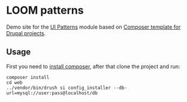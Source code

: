 # LOOM patterns

Demo site for the [UI Patterns](https://www.drupal.org/project/ui_patterns) module based on
[Composer template for Drupal projects](https://github.com/drupal-composer/drupal-project).

## Usage

First you need to [install composer](https://getcomposer.org/doc/00-intro.md#installation-linux-unix-osx), after that
clone the project and run:

```
composer install
cd web
../vendor/bin/drush si config_installer --db-url=mysql://user:pass@localhost/db
```
